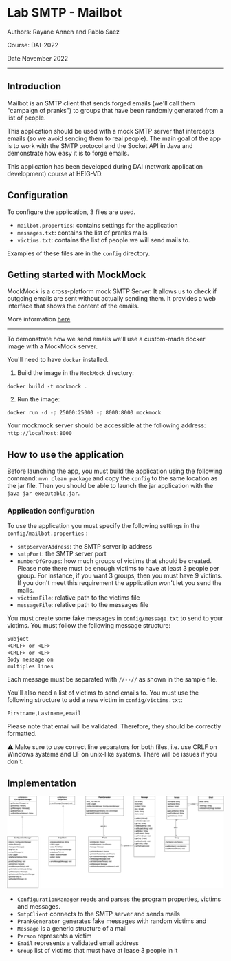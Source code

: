 # Lab SMTP - Mailbot

Authors: Rayane Annen and Pablo Saez

Course: DAI-2022

Date November 2022

---

## Introduction

Mailbot is an SMTP client that sends forged emails (we'll call them "campaign of pranks")
to groups that have been randomly generated from a list of people.

This application should be used with a mock SMTP server that intercepts emails (so we avoid sending them to real people). The main goal of the app is to work with the SMTP protocol and the Socket API in Java and demonstrate how easy it is to forge emails.

This application has been developed during DAI (network application development) course at HEIG-VD.

## Configuration

To configure the application, 3 files are used.

- `mailbot.properties`: contains settings for the application
- `messages.txt`:  contains the list of pranks mails
- `victims.txt`: contains the list of people we will send mails to.

Examples of these files are in the `config` directory.

## Getting started with MockMock 

MockMock is a cross-platform mock SMTP Server. It allows us to check if outgoing emails are sent without actually sending them.
It provides a web interface that shows the content of the emails.

More information [here](https://github.com/DominiqueComte/MockMock)

---

To demonstrate how we send emails we'll use a custom-made docker image with a MockMock server.

You'll need to have `docker` installed.

1. Build the image in the `MockMock` directory:
```
docker build -t mockmock .
```
2. Run the image: 
```
docker run -d -p 25000:25000 -p 8000:8000 mockmock
```

Your mockmock server should be accessible at the following address: `http://localhost:8000`

## How to use the application

Before launching the app, you must build the application using the following command: `mvn clean package` and copy the `config` to the same location as the jar file. 
Then you should be able to launch the jar application with the `java jar executable.jar`.


### Application configuration

To use the application you must specify the following settings in the `config/mailbot.properties` :

- `smtpServerAddress`: the SMTP server ip address
- `smtpPort`: the SMTP server port
- `numberOfGroups`: how much groups of victims that should be created. Please note there must be enough victims to have at least 3 people per group. For instance, if you want 3 groups, then you must have 9 victims. If you don't meet this requirement the application won't let you send the mails.
- `victimsFile`: relative path to the victims file
- `messageFile`: relative path to the messages file

You must create some fake messages in `config/message.txt` to send to your victims. You must follow the following message structure:
```
Subject
<CRLF> or <LF>
<CRLF> or <LF>
Body message on 
multiples lines
```
Each message must be separated with `//--//` as shown in the sample file.

You'll also need a list of victims to send emails to. You must use the following structure to add a new victim in `config/victims.txt`: 
```
Firstname,Lastname,email
```

Please note that email will be validated. Therefore, they should be correctly formatted.

⚠️ Make sure to use correct line separators for both files, i.e. use CRLF on Windows systems and LF on unix-like systems. There will be issues if you don't.

## Implementation

![uml](figures/mailbot.drawio.png)

- `ConfigurationManager` reads and parses the program properties, victims and messages. 
- `SmtpClient` connects to the SMTP server and sends mails
- `PrankGenerator` generates fake messages with random victims and 
- `Message` is a generic structure of a mail 
- `Person` represents a victim
- `Email` represents a validated email address
- `Group` list of victims that must have at lease 3 people in it